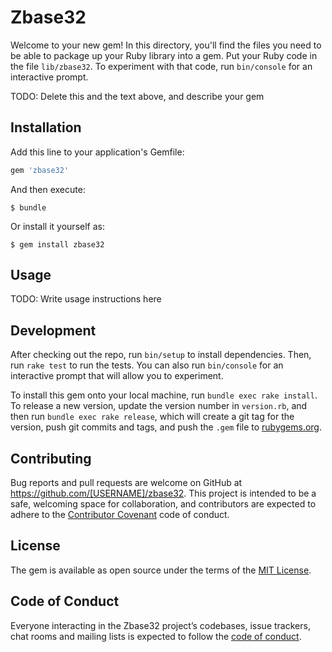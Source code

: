 # Zbase32

Welcome to your new gem! In this directory, you'll find the files you need to be able to package up your Ruby library into a gem. Put your Ruby code in the file `lib/zbase32`. To experiment with that code, run `bin/console` for an interactive prompt.

TODO: Delete this and the text above, and describe your gem

## Installation

Add this line to your application's Gemfile:

```ruby
gem 'zbase32'
```

And then execute:

    $ bundle

Or install it yourself as:

    $ gem install zbase32

## Usage

TODO: Write usage instructions here

## Development

After checking out the repo, run `bin/setup` to install dependencies. Then, run `rake test` to run the tests. You can also run `bin/console` for an interactive prompt that will allow you to experiment.

To install this gem onto your local machine, run `bundle exec rake install`. To release a new version, update the version number in `version.rb`, and then run `bundle exec rake release`, which will create a git tag for the version, push git commits and tags, and push the `.gem` file to [rubygems.org](https://rubygems.org).

## Contributing

Bug reports and pull requests are welcome on GitHub at https://github.com/[USERNAME]/zbase32. This project is intended to be a safe, welcoming space for collaboration, and contributors are expected to adhere to the [Contributor Covenant](http://contributor-covenant.org) code of conduct.

## License

The gem is available as open source under the terms of the [MIT License](https://opensource.org/licenses/MIT).

## Code of Conduct

Everyone interacting in the Zbase32 project’s codebases, issue trackers, chat rooms and mailing lists is expected to follow the [code of conduct](https://github.com/[USERNAME]/zbase32/blob/master/CODE_OF_CONDUCT.md).

